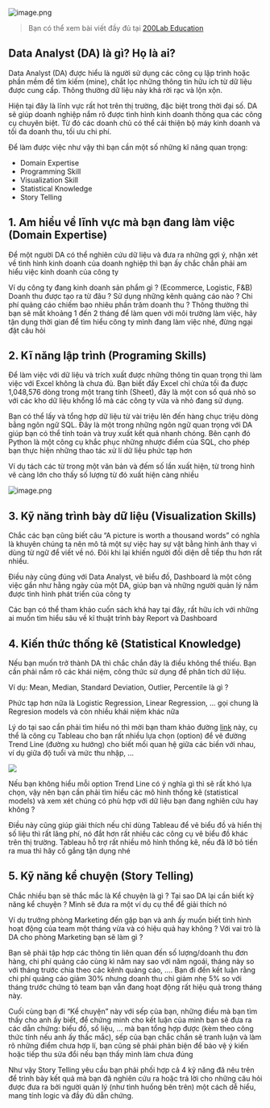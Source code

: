 ![image.png](https://images.viblo.asia/8e6780e6-607c-406b-ad85-638402675c58.png)

> Bạn có thể xem bài viết đầy đủ tại [200Lab Education](https://200lab.io/blog/data-analyst-nhung-ky-nang-can-thiet-cho-nguoi-moi/)

## Data Analyst (DA) là gì? Họ là ai?

Data Analyst (DA) được hiểu là người sử dụng các công cụ lập trình hoặc phần mềm để tìm kiếm (mine), chắt lọc những thông tin hữu ích từ dữ liệu được cung cấp. Thông thường dữ liệu này khá rời rạc và lộn xộn.

Hiện tại đây là lĩnh vực rất hot trên thị trường, đặc biệt trong thời đại số. DA sẽ giúp doanh nghiệp nắm rõ được tình hình kinh doanh thông qua các công cụ chuyên biệt. Từ đó các doanh chủ có thể cải thiện bộ máy kinh doanh và tối đa doanh thu, tối ưu chi phí.

Để làm được việc như vậy  thì bạn cần một số những kĩ năng quan trọng:

* Domain Expertise
* Programming Skill
* Visualization Skill
* Statistical Knowledge
* Story Telling

## 1. Am hiểu về lĩnh vực mà bạn đang làm việc (Domain Expertise)

Để một người DA có thể nghiên cứu dữ liệu và đưa ra những gợi ý, nhận xét về tình hình kinh doanh của doanh nghiệp thì bạn ấy chắc chắn phải am hiểu việc kinh doanh của công ty

Ví dụ công ty  đang kinh doanh sản phẩm gì ? (Ecommerce, Logistic, F&B) Doanh thu được tạo ra từ đâu ? Sử dụng những kênh quảng cáo nào ? Chi phí quảng cáo chiếm bao nhiêu phần trăm doanh thu ? Thông thường thì bạn sẽ mất khoảng 1 đến 2 tháng để làm quen với môi trường làm việc, hãy tận dụng thời gian để tìm hiểu công ty mình đang làm việc nhé, đừng ngại đặt câu hỏi

## 2. Kĩ năng lập trình (Programing Skills)

Để làm việc với dữ liệu và trích xuất được những thông tin quan trọng thì làm việc với Excel không là chưa đủ. Bạn biết đấy Excel chỉ chứa tối đa được 1,048,576 dòng trong một trang tính (Sheet), đây là một con số quá nhỏ so với các kho dữ liệu khổng lồ mà các công ty vừa và nhỏ đang sử dụng.

Bạn có thể lấy và tổng hợp dữ liệu từ vài triệu lên đến hàng chục triệu dòng bằng ngôn ngữ SQL. Đây là một trong những ngôn ngữ quan trọng với DA giúp bạn có thể tính toán và truy xuất kết quả nhanh chóng. Bên cạnh đó Python là một công cụ khắc phục những nhược điểm của SQL, cho phép bạn thực hiện những thao tác xử lí dữ liệu phức tạp hơn

Ví dụ tách các từ trong một văn bản và đếm số lần xuất hiện, từ trong hình vẽ càng lớn cho thấy số lượng từ đó xuất hiện càng nhiều

![image.png](https://images.viblo.asia/2efd1620-6c86-4b13-b91c-a60ee7cbcada.png)

## 3. Kỹ năng trình bày dữ liệu (Visualization Skills)

Chắc các bạn cũng biết câu “A picture is worth a thousand words” có nghĩa là khuyên chúng ta nên mô tả một sự việc hay sự vật bằng hình ảnh thay vì dùng từ ngữ để viết về nó. Đôi khi lại khiến người đối diện dễ tiếp thu hơn rất nhiều.

Điều này cũng đúng với Data Analyst, vẽ biểu đồ, Dashboard là một công việc gần như hằng ngày của một DA, giúp bạn và những người quản lý nắm được tình hình phát triển của công ty

Các bạn có thể tham khảo cuốn sách khá hay tại đây, rất hữu ích với những ai muốn tìm hiểu sâu về kĩ thuật trình bày Report và Dashboard

## 4. Kiến thức thống kê (Statistical Knowledge)

Nếu bạn muốn trở thành DA thì chắc chắn đây là điều không thể thiếu. Bạn cần phải nắm rõ các khái niệm, công thức sử dụng để phân tích dữ liệu.

Ví dụ: Mean, Median, Standard Deviation, Outlier, Percentile là gì ?

Phức tạp hơn nữa là Logistic Regression, Linear Regression, … gọi chung là Regresion models và còn nhiều khái niệm khác nữa

Lý do tại sao cần phải tìm hiểu nó thì mời bạn tham khảo đường [link](https://help.tableau.com/current/pro/desktop/en-us/trendlines_add.htm#modeltype) này, cụ thể là công cụ Tableau cho bạn rất nhiều lựa chọn (option) để vẽ đường Trend Line (đường xu hướng) cho biết mối quan hệ giữa các biến với nhau, ví dụ giữa độ tuổi và mức thu nhập, …

![](https://images.viblo.asia/f4eeac1b-de2e-4da7-ab23-3a477bcdcdb1.png)

Nếu bạn không hiểu mỗi option Trend Line có ý nghĩa gì thì sẽ rất khó lựa chọn, vậy nên bạn cần phải tìm hiểu các mô hình thống kê (statistical models)  và xem xét chúng có phù hợp với dữ liệu bạn đang nghiên cứu hay không ?

Điều này cũng giúp giải thích nếu chỉ dùng Tableau để vẽ biểu đồ và hiển thị số liệu thì rất lãng phí, nó đắt hơn rất nhiều các công cụ vẽ biểu đồ khác trên thị trường. Tableau hỗ trợ rất nhiều mô hình thống kê, nếu đã lỡ bỏ tiền ra mua thì hãy cố gắng tận dụng nhé

## 5. Kỹ năng kể chuyện (Story Telling)

Chắc nhiều bạn sẽ thắc mắc là Kể chuyện là gì ? Tại sao DA lại cần biết kỹ năng kể chuyện ? Mình sẽ đưa ra một ví dụ cụ thể để giải thích nó

Ví dụ trưởng phòng Marketing đến gặp bạn và anh ấy  muốn biết tình hình hoạt động của team một tháng vừa và có hiệu quả hay không ? Với vai trò là DA cho phòng Marketing bạn sẽ làm gì ?

Bạn sẽ phải tập hợp các thông tin liên quan đến số lượng/doanh thu đơn hàng, chi phí quảng cáo cùng kì năm nay sao với năm ngoái, tháng này so với tháng trước chia theo các kênh quảng cáo, …. Bạn đi đến kết luận rằng chi phí quảng cáo giảm 30%  nhưng doanh thu chỉ giảm nhẹ 5% so với tháng trước chứng tỏ team bạn vẫn đang hoạt động rất hiệu quả trong tháng này.

Cuối cùng bạn đi “Kể chuyện” này với sếp của bạn, những điều mà bạn tìm thấy cho anh ấy biết, để chứng minh cho kết luận của mình bạn sẽ đưa ra các dẫn chứng: biểu đồ, số liệu, … mà bạn tổng hợp được (kèm theo công thức tính nếu anh ấy thắc mắc), sếp của bạn chắc chắn sẽ tranh luận và làm rõ những điểm chưa hợp lí, bạn cũng sẽ phải phản biện để bảo vệ ý kiến hoặc tiếp thu sửa đổi nếu bạn thấy mình làm chưa đúng

Như vậy Story Telling yêu cầu bạn phải phối hợp cả 4 kỹ năng đã nêu trên để trình bày kết quả mà bạn đã nghiên cứu ra hoặc trả lời cho những câu hỏi được đưa ra bởi người quản lý (như tình huống bên trên) một cách dễ hiểu, mang tính logic và đầy đủ dẫn chứng.